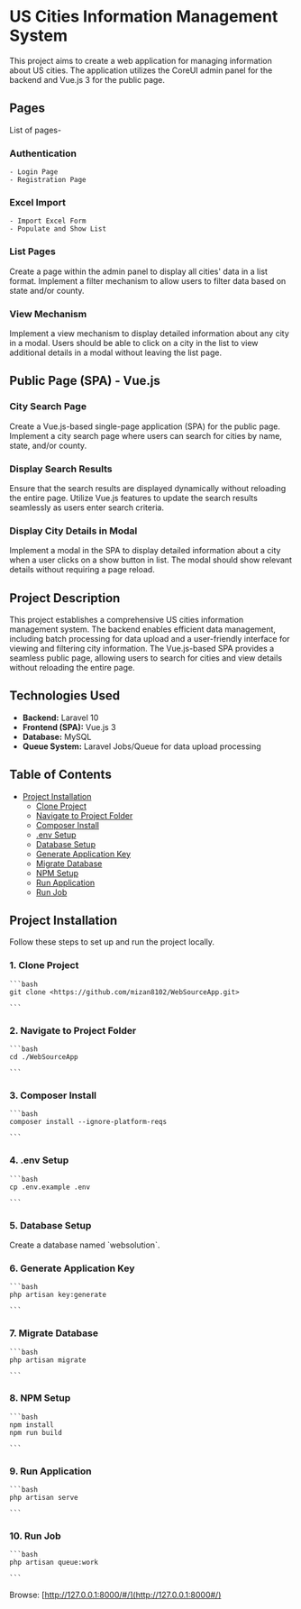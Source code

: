 # US Cities Information Management System

This project aims to create a web application for managing information about US cities. The application utilizes the CoreUI admin panel for the backend and Vue.js 3 for the public page.

## Pages

List of pages-

### Authentication

    - Login Page
    - Registration Page

### Excel Import

    - Import Excel Form
    - Populate and Show List 

### List Pages

Create a page within the admin panel to display all cities' data in a list format. Implement a filter mechanism to allow users to filter data based on state and/or county.

### View Mechanism

Implement a view mechanism to display detailed information about any city in a modal. Users should be able to click on a city in the list to view additional details in a modal without leaving the list page.

## Public Page (SPA) - Vue.js

### City Search Page

Create a Vue.js-based single-page application (SPA) for the public page. Implement a city search page where users can search for cities by name, state, and/or county.

### Display Search Results

Ensure that the search results are displayed dynamically without reloading the entire page. Utilize Vue.js features to update the search results seamlessly as users enter search criteria.

### Display City Details in Modal

Implement a modal in the SPA to display detailed information about a city when a user clicks on a show button in list. The modal should show relevant details without requiring a page reload.

## Project Description

This project establishes a comprehensive US cities information management system. The backend enables efficient data management, including batch processing for data upload and a user-friendly interface for viewing and filtering city information. The Vue.js-based SPA provides a seamless public page, allowing users to search for cities and view details without reloading the entire page.

## Technologies Used

- **Backend:** Laravel 10
- **Frontend (SPA):** Vue.js 3
- **Database:** MySQL
- **Queue System:** Laravel Jobs/Queue for data upload processing

## Table of Contents

- [Project Installation](#project-installation)
  - [Clone Project](#1-clone-project)
  - [Navigate to Project Folder](#2-navigate-to-project-folder)
  - [Composer Install](#3-composer-install)
  - [.env Setup](#4-env-setup)
  - [Database Setup](#5-database-setup)
  - [Generate Application Key](#6-generate-application-key)
  - [Migrate Database](#7-migrate-database)
  - [NPM Setup](#8-npm-setup)
  - [Run Application](#9-run-application)
  - [Run Job](#10-run-job)

## Project Installation

Follow these steps to set up and run the project locally.

### 1. Clone Project

    ```bash
    git clone <https://github.com/mizan8102/WebSourceApp.git>

    ```

### 2. Navigate to Project Folder

    ```bash
    cd ./WebSourceApp

    ```

### 3. Composer Install

    ```bash
    composer install --ignore-platform-reqs

    ```

### 4. .env Setup

    ```bash
    cp .env.example .env

    ```

### 5. Database Setup

Create a database named \`websolution\`.

### 6. Generate Application Key

    ```bash
    php artisan key:generate

    ```

### 7. Migrate Database

    ```bash
    php artisan migrate

    ```

### 8. NPM Setup

    ```bash
    npm install
    npm run build

    ```

### 9. Run Application

    ```bash
    php artisan serve

    ```

### 10. Run Job

    ```bash
    php artisan queue:work

    ```

Browse: [http://127.0.0.1:8000/#/](http://127.0.0.1:8000#/)

